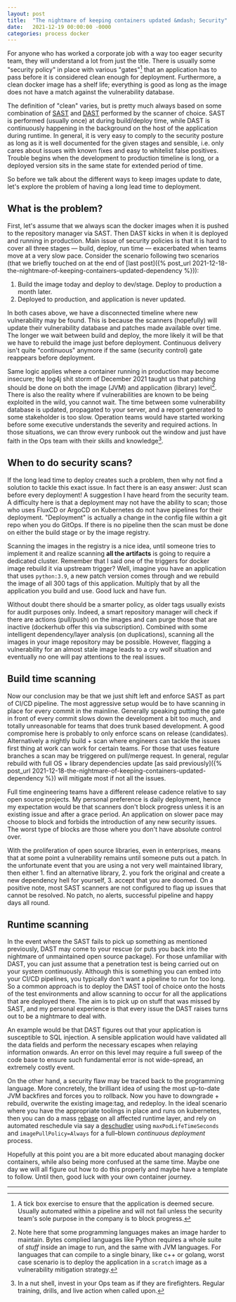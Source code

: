 ```yaml
---
layout: post
title:  "The nightmare of keeping containers updated &mdash; Security"
date:   2021-12-19 00:00:00 -0000
categories: process docker
---
```


For anyone who has worked a corporate job with a way too eager security team, they will understand a
lot from just the title.  There is usually some "security policy" in place with various "gates"[^1] that
an application has to pass before it is considered clean enough for deployment.  Furthermore, a clean
docker image has a shelf life; everything is good as long as the image does not have a match against
the vulnerability database. 

The definition of "clean" varies, but is pretty much always based on some combination of
[SAST](https://en.wikipedia.org/wiki/Static_application_security_testing) and
[DAST](https://en.wikipedia.org/wiki/Dynamic_application_security_testing) performed by the scanner of
choice. SAST is performed (usually once) at during build/deploy time, while DAST is continuously happening
in the background on the host of the application during runtime.  In general, it is very easy to comply to
the security posture as long as it is well documented for the given stages and sensible, i.e. only cares about
issues with known fixes and easy to whitelist false positives. Trouble begins when the development
to production timeline is long, or a deployed version sits in the same state for extended period of time.

So before we talk about the different ways to keep images update to date, let's explore the problem of having
a long lead time to deployment.

## What is the problem?

First, let's assume that we always scan the docker images when it is pushed to the repository manager via
SAST.  Then DAST kicks in when it is deployed and running in production.
Main issue of security policies is that it is hard to cover all three stages &mdash; build, deploy, run time
&mdash; exacerbated when teams move at a very slow pace.
Consider the scenario following two scenarios (that we briefly touched on at the end of
[last post]({% post_url 2021-12-18-the-nightmare-of-keeping-containers-updated-dependency %})):
  1. Build the image today and deploy to dev/stage.  Deploy to production a month later.
  2. Deployed to production, and application is never updated.

In both cases above, we have a disconnected timeline where new vulnerability may be found.  This is
because the scanners (hopefully) will update their vulnerability database and patches made available
over time. The longer we wait between build and deploy, the more likely it will be that we have to
rebuild the image just before deployment. Continuous delivery isn't quite "continuous" anymore if
the same (security control) gate reappears before deployment.

Same logic applies where a container running in production may become insecure; the log4j shit storm of
December 2021 taught us that patching should be done on both the image (JVM) and application (library) level[^2].
There is also the reality where if vulnerabilities are known to be being exploited in the wild, you cannot
wait.  The time between some vulnerability database is updated, propagated to your server, and a report
generated to some stakeholder is too slow. Operation teams would have started working before some
executive understands the severity and required actions. In those situations, we can throw every runbook out
the window and just have faith in the Ops team with their skills and knowledge[^3].

## When to do security scans?

If the long lead time to deploy creates such a problem, then why not find a solution to tackle this
exact issue.  In fact there is an easy answer: Just scan before every deployment! A suggestion I have heard
from the security team.  A difficulty here is that a deployment may not have the ability to scan; those
who uses FluxCD or ArgoCD on Kubernetes do not have pipelines for their deployment. "Deployment" is actually
a change in the config file within a git repo when you do GitOps.  If there is no pipeline then the scan must
be done on either the build stage or by the image registry.

Scanning the images in the registry is a nice idea, until someone tries to implement it and realize
scanning **all the artifacts** is going to require a dedicated cluster.  Remember that I said one
of the triggers for docker image rebuild it via upstream trigger?  Well, imagine you have an application
that uses `python:3.9`, a new patch version comes through and we rebuild the image of all 300 tags of
this application.  Multiply that by all the application you build and use.  Good luck and have fun.

Without doubt there should be a smarter policy, as older tags usually exists for audit purposes only.
Indeed, a smart repository manager will check if there are actions (pull/push) on the images and can
purge those that are inactive (dockerhub offer this via subscription).  Combined with some intelligent
dependency/layer analysis (on duplications), scanning all the images in your image repository may be possible.
However, flagging a vulnerability for an almost stale image leads to a cry wolf situation and eventually no one
will pay attentions to the real issues.

## Build time scanning

Now our conclusion may be that we just shift left and enforce SAST as part of CI/CD pipeline.
The most aggressive setup would be to have scanning in place for every commit in the mainline.
Generally speaking putting the gate in front of every commit slows down the development a bit too much,
and totally unreasonable for teams that does trunk based development. A good compromise here is probably
to only enforce scans on release (candidates).  Alternatively a nightly build + scan where engineers
can tackle the issues first thing at work can work for certain teams.  For those that uses feature
branches a scan may be triggered on pull/merge request.  In general, regular rebuild with full OS + 
library dependencies update
[as said previously]({% post_url 2021-12-18-the-nightmare-of-keeping-containers-updated-dependency %})
will mitigate most if not all the issues.

Full time engineering teams have a different release cadence relative to say open source projects.  My
personal preference is daily deployment, hence my expectation would be that scanners don't block progress
unless it is an existing issue and after a grace period. An application on slower pace may choose to block
and forbids the introduction of any new security issues.  The worst type of blocks are those where you
don't have absolute control over.

With the proliferation of open source libraries, even in enterprises, means that at some point a vulnerability
remains until someone puts out a patch. In the unfortunate event that you are using a not very
well maintained library, then either 1. find an alternative library, 2. you fork the original and create a
new dependency hell for yourself, 3. accept that you are doomed. On a positive note, most SAST scanners are
not configured to flag up issues that cannot be resolved. No patch, no alerts, successful pipeline and
happy days all round.

## Runtime scanning 

In the event where the SAST fails to pick up something as mentioned previously, DAST may come to your
rescue (or puts you back into the nightmare of unmaintained open source package). For those unfamiliar
with DAST, you can just assume that a penetration test is being carried out on your system continuously.
Although this is something you can embed into your CI/CD pipelines, you typically don't want a pipeline
to run for too long.  So a common approach is to deploy the DAST tool of choice onto the hosts of the
test environments and allow scanning to occur for all the applications that are deployed there.
The aim is to pick up on stuff that was missed by SAST, and my personal experience is that every issue
the DAST raises turns out to be a nightmare to deal with.

An example would be that DAST figures out that your application is susceptible to SQL injection. A
sensible application would have validated all the data fields and perform the necessary escapes when
relaying information onwards.  An error on this level may require a full sweep of the code base to ensure
such fundamental error is not wide&ndash;spread, an extremely costly event.

On the other hand, a security flaw may be traced back to the programming language.  More concretely, the
brilliant idea of using the most up-to-date JVM backfires and forces you to rollback. Now you have to
downgrade + rebuild, overwrite the existing image:tag, and redeploy.
In the ideal scenario where you have the appropriate toolings in place and runs on kubernetes, then you can
do a mass
[rebase](https://buildpacks.io/docs/concepts/operations/rebase/) on all affected runtime layer,
and rely on automated reschedule via say a
[deschudler](https://github.com/kubernetes-sigs/descheduler) using `maxPodLifeTimeSeconds` and
`imagePullPolicy=Always` for a full&ndash;blown *continuous deployment* process.

Hopefully at this point you are a bit more educated about managing docker containers, while also
being more confused at the same time. Maybe one day we will all figure out how to do this properly and
maybe have a template to follow. Until then, good luck with your own container journey.

---

[^1]: A tick box exercise to ensure that the application is deemed secure. Usually automated within a pipeline
      and will not fail unless the security team's sole purpose in the company is to block progress.

[^2]: Note here that some programming languages makes an image harder to maintain. Bytes complied languages like
      Python requires a whole suite of *stuff* inside an image to run, and the same with JVM languages. For
      languages that can compile to a single binary, like c++ or golang, worst case scenario is to deploy the
      application in a `scratch` image as a vulnerability mitigation strategy.

[^3]: In a nut shell, invest in your Ops team as if they are firefighters.  Regular training, drills, and live
      action when called upon.
